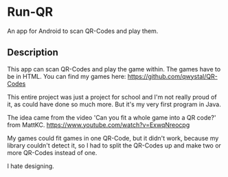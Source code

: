 # Run-QR
An app for Android to scan QR-Codes and play them.

## Description
This app can scan QR-Codes and play the game within. The games have to be in HTML. You can find my games here: https://github.com/qwystal/QR-Codes

This entire project was just a project for school and I'm not really proud of it, as could have done so much more. But it's my very first program in Java.

The idea came from the video 'Can you fit a whole game into a QR code?' from MattKC. https://www.youtube.com/watch?v=ExwqNreocpg

My games could fit games in one QR-Code, but it didn't work, because my library couldn't detect it, so I had to split the QR-Codes up and make two or more QR-Codes instead of one.

I hate designing.


